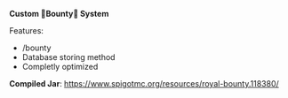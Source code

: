 **Custom 💸Bounty💸 System**

Features:
  - /bounty
  - Database storing method
  - Completly optimized

**Compiled Jar**:
https://www.spigotmc.org/resources/royal-bounty.118380/
